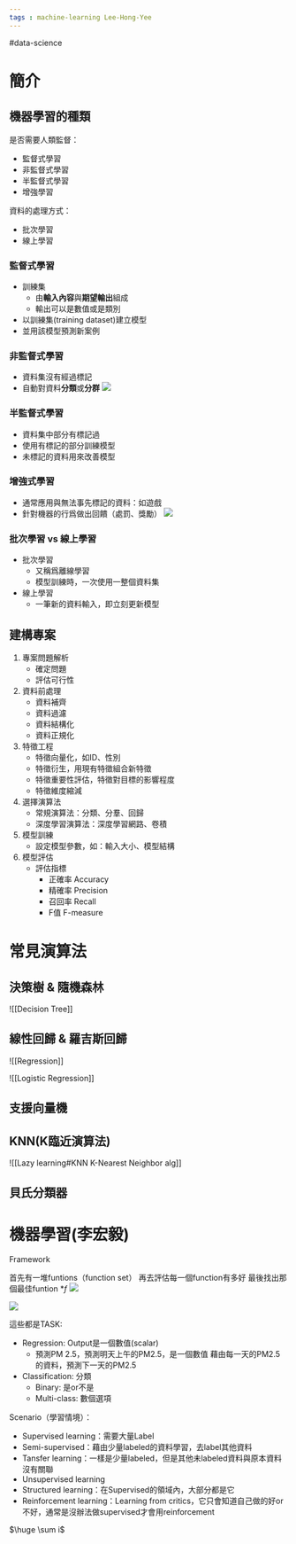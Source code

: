 ```yaml
---
tags : machine-learning Lee-Hong-Yee
---
```


#data-science

# 簡介
## 機器學習的種類
是否需要人類監督：
* 監督式學習
* 非監督式學習
* 半監督式學習
* 增強學習

資料的處理方式：
* 批次學習
* 線上學習

### 監督式學習
* 訓練集
	* 由**輸入內容**與**期望輸出**組成
	* 輸出可以是數值或是類別
* 以訓練集(training dataset)建立模型
* 並用該模型預測新案例

### 非監督式學習
* 資料集沒有經過標記
* 自動對資料**分類**或**分群**
![](https://i.imgur.com/dgmCteZ.png)


### 半監督式學習
* 資料集中部分有標記過
* 使用有標記的部分訓練模型
* 未標記的資料用來改善模型

### 增強式學習
* 通常應用與無法事先標記的資料：如遊戲
* 針對機器的行爲做出回饋（處罰、獎勵）
![](https://i.imgur.com/EpFqfsZ.png)

### 批次學習 vs 線上學習
* 批次學習
	* 又稱爲離線學習
	* 模型訓練時，一次使用一整個資料集
* 線上學習
	* 一筆新的資料輸入，即立刻更新模型

## 建構專案
1. 專案問題解析
	* 確定問題
	* 評估可行性
2. 資料前處理
	* 資料補齊
	* 資料過濾
	* 資料結構化
	* 資料正規化
3. 特徵工程
	* 特徵向量化，如ID、性別
	* 特徵衍生，用現有特徵組合新特徵
	* 特徵重要性評估，特徵對目標的影響程度
	* 特徵維度縮減
4. 選擇演算法
	* 常規演算法：分類、分羣、回歸
	* 深度學習演算法：深度學習網路、卷積
5. 模型訓練
	* 設定模型參數，如：輸入大小、模型結構
6. 模型評估
	* 評估指標
		* 正確率 Accuracy
		* 精確率 Precision
		* 召回率 Recall
		* F值 F-measure



# 常見演算法
## 決策樹 & 隨機森林
![[Decision Tree]]

## 線性回歸 & 羅吉斯回歸
![[Regression]]

![[Logistic Regression]]

## 支援向量機


## KNN(K臨近演算法)
![[Lazy learning#KNN K-Nearest Neighbor alg]]

## 貝氏分類器

# 機器學習(李宏毅)
Framework

首先有一堆funtions（function set）
再去評估每一個function有多好
最後找出那個最佳funtion $*f$
![](https://i.imgur.com/6WKZZgs.png)

![](https://i.imgur.com/nUE5bdT.png)

這些都是TASK:
* Regression: Output是一個數值(scalar)
   * 預測PM 2.5，預測明天上午的PM2.5，是一個數值
   藉由每一天的PM2.5的資料，預測下一天的PM2.5
* Classification: 分類
	* Binary: 是or不是
	* Multi-class: 數個選項



Scenario（學習情境）：
* Supervised learning：需要大量Label
* Semi-supervised：藉由少量labeled的資料學習，去label其他資料
* Tansfer learning：一樣是少量labeled，但是其他未labeled資料與原本資料沒有關聯
* Unsupervised learning
* Structured learning：在Supervised的領域內，大部分都是它
* Reinforcement learning：Learning from critics，它只會知道自己做的好or不好，通常是沒辦法做supervised才會用reinforcement

$\huge \sum i$

